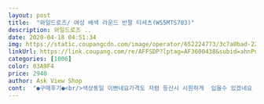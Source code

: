 ```yaml
---
layout: post 
title:  "와일드로즈/ 여성 배색 라운드 반팔 티셔츠(WS5MTS703)" 
description: 와일드로즈 ..
date: 2020-04-18 04:51:34 
img: https://static.coupangcdn.com/image/operator/652224773/3c7a0bad-2253-5e5d-00a2-6a5766f31115.jpg 
linkUrl: https://link.coupang.com/re/AFFSDP?lptag=AF3600438&subid=ahnPublicAsk&pageKey=214295804&itemId=652224773&vendorItemId=4693291380&traceid=V0-113-5eaa58716be135be 
categories: [1006] 
color: 03A9F4 
price: 2940 
author: Ask View Shop 
cont:  "●구매후기●<br/>색상동일 이쁘네요가격도 저렴 등산시 시원하게  입을수 있겠네요 감사<br/>생각보다 원단이 싼티나지만 가볍고 편안합니다<br/>잘입을께요<br/>" 
---
```

